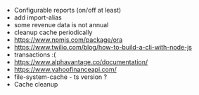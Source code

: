 * Configurable reports (on/off at least)
* add import-alias
* some revenue data is not annual
* cleanup cache periodically
* https://www.npmjs.com/package/ora
* https://www.twilio.com/blog/how-to-build-a-cli-with-node-js
* transactions :(
* https://www.alphavantage.co/documentation/
* https://www.yahoofinanceapi.com/
* file-system-cache - ts version ?
* Cache cleanup